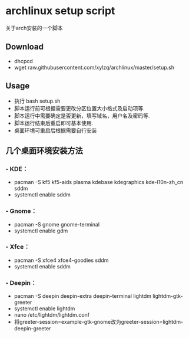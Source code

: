 # archlinux setup script

关于arch安装的一个脚本

## Download
- dhcpcd
- wget raw.githubusercontent.com/xylzq/archlinux/master/setup.sh

## Usage
- 执行 bash setup.sh
- 脚本运行前可根据需要更改分区位置大小格式及启动项等.
- 脚本运行中需要确定是否更新，填写域名，用户名及密码等.
- 脚本运行结束后重启即可基本使用.
- 桌面环境可重启后根据需要自行安装

## 几个桌面环境安装方法
### - KDE：
- pacman -S kf5 kf5-aids plasma kdebase kdegraphics kde-l10n-zh_cn sddm
- systemctl enable sddm
### - Gnome：
- pacman -S gnome gnome-terminal
- systemctl enable gdm
### - Xfce：
- pacman -S xfce4 xfce4-goodies sddm
- systemctl enable sddm 
### - Deepin：
- pacman -S deepin deepin-extra deepin-terminal lightdm lightdm-gtk-greeter
- systemctl enable lightdm
- nano /etc/lightdm/lightdm.conf
- 将greeter-session=example-gtk-gnome改为greeter-session=lightdm-deepin-greeter

